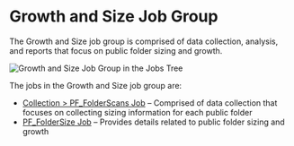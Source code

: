 # Growth and Size Job Group

The Growth and Size job group is comprised of data collection, analysis, and reports that focus on
public folder sizing and growth.

![Growth and Size Job Group in the Jobs Tree](/img/versioned_docs/accessanalyzer_11.6/accessanalyzer/admin/hostmanagement/jobstree.webp)

The jobs in the Growth and Size job group are:

- [Collection > PF_FolderScans Job](/docs/accessanalyzer/11.6/accessanalyzer/solutions/exchange/publicfolders/growthsize/pf_folderscans.md)
  – Comprised of data collection that focuses on collecting sizing information for each public
  folder
- [PF_FolderSize Job](/docs/accessanalyzer/11.6/accessanalyzer/solutions/exchange/publicfolders/growthsize/pf_foldersize.md)
  – Provides details related to public folder sizing and growth
